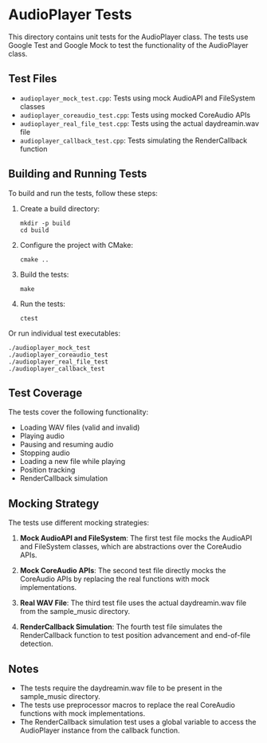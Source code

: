 # AudioPlayer Tests

This directory contains unit tests for the AudioPlayer class. The tests use Google Test and Google Mock to test the functionality of the AudioPlayer class.

## Test Files

- `audioplayer_mock_test.cpp`: Tests using mock AudioAPI and FileSystem classes
- `audioplayer_coreaudio_test.cpp`: Tests using mocked CoreAudio APIs
- `audioplayer_real_file_test.cpp`: Tests using the actual daydreamin.wav file
- `audioplayer_callback_test.cpp`: Tests simulating the RenderCallback function

## Building and Running Tests

To build and run the tests, follow these steps:

1. Create a build directory:
   ```
   mkdir -p build
   cd build
   ```

2. Configure the project with CMake:
   ```
   cmake ..
   ```

3. Build the tests:
   ```
   make
   ```

4. Run the tests:
   ```
   ctest
   ```

Or run individual test executables:
   ```
   ./audioplayer_mock_test
   ./audioplayer_coreaudio_test
   ./audioplayer_real_file_test
   ./audioplayer_callback_test
   ```

## Test Coverage

The tests cover the following functionality:

- Loading WAV files (valid and invalid)
- Playing audio
- Pausing and resuming audio
- Stopping audio
- Loading a new file while playing
- Position tracking
- RenderCallback simulation

## Mocking Strategy

The tests use different mocking strategies:

1. **Mock AudioAPI and FileSystem**: The first test file mocks the AudioAPI and FileSystem classes, which are abstractions over the CoreAudio APIs.

2. **Mock CoreAudio APIs**: The second test file directly mocks the CoreAudio APIs by replacing the real functions with mock implementations.

3. **Real WAV File**: The third test file uses the actual daydreamin.wav file from the sample_music directory.

4. **RenderCallback Simulation**: The fourth test file simulates the RenderCallback function to test position advancement and end-of-file detection.

## Notes

- The tests require the daydreamin.wav file to be present in the sample_music directory.
- The tests use preprocessor macros to replace the real CoreAudio functions with mock implementations.
- The RenderCallback simulation test uses a global variable to access the AudioPlayer instance from the callback function. 